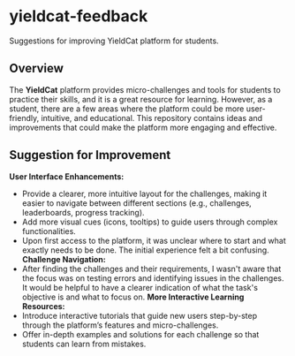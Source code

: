 # yieldcat-feedback
Suggestions for improving YieldCat platform for students.
## Overview
The **YieldCat** platform provides micro-challenges and tools for students to practice their skills, and it is a great resource for learning. However, as a student, there are a few areas where the platform could be more user-friendly, intuitive, and educational. This repository contains ideas and improvements that could make the platform more engaging and effective.
## Suggestion for Improvement
 **User Interface Enhancements:**
  - Provide a clearer, more intuitive layout for the challenges, making it easier to navigate between different sections (e.g., challenges, leaderboards, progress tracking).
   - Add more visual cues (icons, tooltips) to guide users through complex functionalities.
   - Upon first access to the platform, it was unclear where to start and what exactly needs to be done. The initial experience felt a bit confusing.
 **Challenge Navigation:**
   - After finding the challenges and their requirements, I wasn't aware that the focus was on testing errors and identifying issues in the challenges. It would be helpful to have a clearer indication of what the task's objective is and what to focus on.
**More Interactive Learning Resources:**
   - Introduce interactive tutorials that guide new users step-by-step through the platform’s features and micro-challenges.
   - Offer in-depth examples and solutions for each challenge so that students can learn from mistakes.
